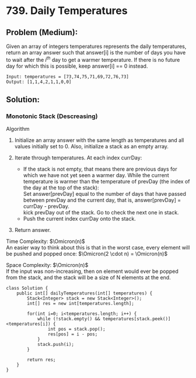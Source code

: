 # 739. Daily Temperatures
## Problem (Medium):
Given an array of integers temperatures represents the daily temperatures, return an array answer such that answer[i] is the number of days you have to wait after the $i^{th}$ day to get a warmer temperature. If there is no future day for which this is possible, keep answer[i] == 0 instead.
```
Input: temperatures = [73,74,75,71,69,72,76,73]
Output: [1,1,4,2,1,1,0,0]
```

## Solution:

### Monotonic Stack (Descreasing)

Algorithm

1. Initialize an array answer with the same length as temperatures and all values initially set to 0. Also, initialize a stack as an empty array.

2. Iterate through temperatures. At each index currDay:

    * If the stack is not empty, that means there are previous days for which we have not yet seen a warmer day. While the current temperature is warmer than the temperature of prevDay (the index of the day at the top of the stack): <br />
    Set answer[prevDay] equal to the number of days that have passed between prevDay and the current day, that is, answer[prevDay] = currDay - prevDay.<br />
    kick prevDay out of the stack. Go to check the next one in stack.
    * Push the current index currDay onto the stack.
3. Return answer.


Time Complexity: $\Omicron(n)$ <br />
An easier way to think about this is that in the worst case, every element will be pushed and popped once: $\Omicron(2 \cdot n) = \Omicron(n)$


Space Complexity: $\Omicron(n)$ <br />
If the input was non-increasing, then on element would ever be popped from the stack, and the stack will be a size of N elements at the end.

```
class Solution {
    public int[] dailyTemperatures(int[] temperatures) {
        Stack<Integer> stack = new Stack<Integer>();
        int[] res = new int[temperatures.length];
        
        for(int i=0; i<temperatures.length; i++) {
            while (!stack.empty() && temperatures[stack.peek()]<temperatures[i]) {
                int pos = stack.pop();
                res[pos] = i - pos;
            }
            stack.push(i);
        }
        
        return res;
    }
}
```
